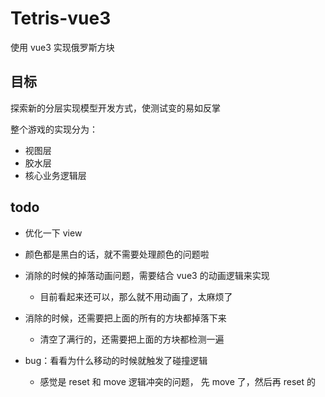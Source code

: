 # Tetris-vue3

使用 vue3 实现俄罗斯方块

## 目标

探索新的分层实现模型开发方式，使测试变的易如反掌

整个游戏的实现分为：
- 视图层
- 胶水层
- 核心业务逻辑层



## todo

- 优化一下 view 
- 颜色都是黑白的话，就不需要处理颜色的问题啦
- 消除的时候的掉落动画问题，需要结合 vue3 的动画逻辑来实现
	- 目前看起来还可以，那么就不用动画了，太麻烦了

- 消除的时候，还需要把上面的所有的方块都掉落下来
	- 清空了满行的，还需要把上面的方块都检测一遍
- bug：看看为什么移动的时候就触发了碰撞逻辑
  - 感觉是 reset 和 move 逻辑冲突的问题， 先 move 了，然后再 reset 的